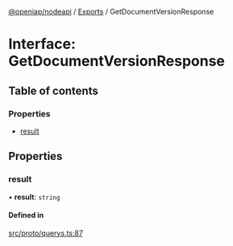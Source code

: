[@openiap/nodeapi](../README.md) / [Exports](../modules.md) / GetDocumentVersionResponse

# Interface: GetDocumentVersionResponse

## Table of contents

### Properties

- [result](GetDocumentVersionResponse.md#result)

## Properties

### result

• **result**: `string`

#### Defined in

[src/proto/querys.ts:87](https://github.com/openiap/nodeapi/blob/a159861/src/proto/querys.ts#L87)
